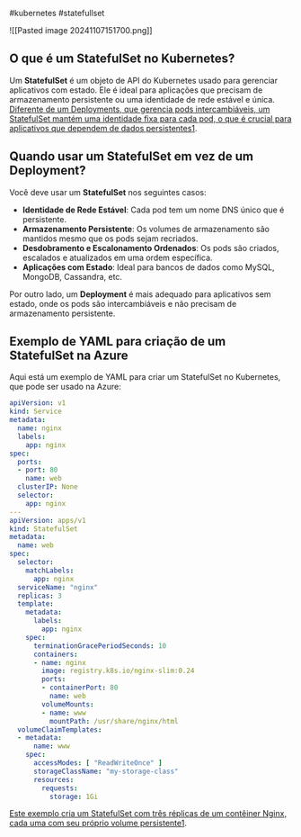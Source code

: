 #kubernetes #statefullset 

![[Pasted image 20241107151700.png]]
## O que é um StatefulSet no Kubernetes?

Um **StatefulSet** é um objeto de API do Kubernetes usado para gerenciar aplicativos com estado. Ele é ideal para aplicações que precisam de armazenamento persistente ou uma identidade de rede estável e única. [Diferente de um Deployments, que gerencia pods intercambiáveis, um StatefulSet mantém uma identidade fixa para cada pod, o que é crucial para aplicativos que dependem de dados persistentes](https://kubernetes.io/docs/concepts/workloads/controllers/statefulset/)[1](https://kubernetes.io/docs/concepts/workloads/controllers/statefulset/).

## Quando usar um StatefulSet em vez de um Deployment?

Você deve usar um **StatefulSet** nos seguintes casos:

- **Identidade de Rede Estável**: Cada pod tem um nome DNS único que é persistente.
- **Armazenamento Persistente**: Os volumes de armazenamento são mantidos mesmo que os pods sejam recriados.
- **Desdobramento e Escalonamento Ordenados**: Os pods são criados, escalados e atualizados em uma ordem específica.
- **Aplicações com Estado**: Ideal para bancos de dados como MySQL, MongoDB, Cassandra, etc.

Por outro lado, um **Deployment** é mais adequado para aplicativos sem estado, onde os pods são intercambiáveis e não precisam de armazenamento persistente.

## Exemplo de YAML para criação de um StatefulSet na Azure

Aqui está um exemplo de YAML para criar um StatefulSet no Kubernetes, que pode ser usado na Azure:

```yaml
apiVersion: v1
kind: Service
metadata:
  name: nginx
  labels:
    app: nginx
spec:
  ports:
  - port: 80
    name: web
  clusterIP: None
  selector:
    app: nginx
---
apiVersion: apps/v1
kind: StatefulSet
metadata:
  name: web
spec:
  selector:
    matchLabels:
      app: nginx
  serviceName: "nginx"
  replicas: 3
  template:
    metadata:
      labels:
        app: nginx
    spec:
      terminationGracePeriodSeconds: 10
      containers:
      - name: nginx
        image: registry.k8s.io/nginx-slim:0.24
        ports:
        - containerPort: 80
          name: web
        volumeMounts:
        - name: www
          mountPath: /usr/share/nginx/html
  volumeClaimTemplates:
  - metadata:
      name: www
    spec:
      accessModes: [ "ReadWriteOnce" ]
      storageClassName: "my-storage-class"
      resources:
        requests:
          storage: 1Gi
```

[Este exemplo cria um StatefulSet com três réplicas de um contêiner Nginx, cada uma com seu próprio volume persistente](https://kubernetes.io/docs/concepts/workloads/controllers/statefulset/)[1](https://kubernetes.io/docs/concepts/workloads/controllers/statefulset/).